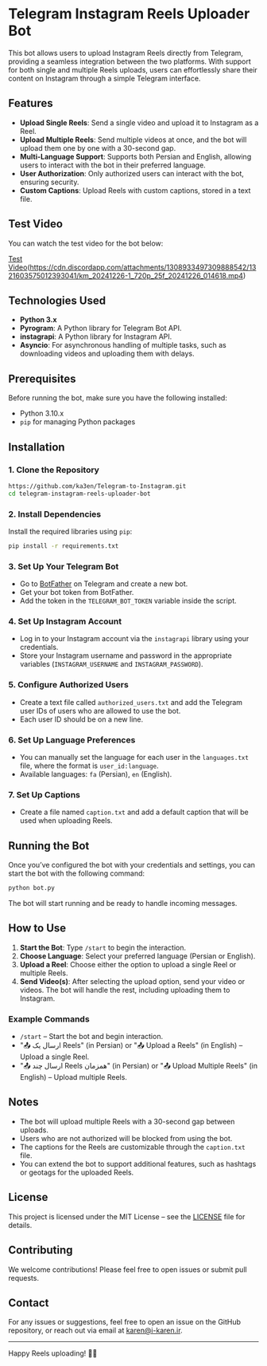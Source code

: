 
# Telegram Instagram Reels Uploader Bot

This bot allows users to upload Instagram Reels directly from Telegram, providing a seamless integration between the two platforms. With support for both single and multiple Reels uploads, users can effortlessly share their content on Instagram through a simple Telegram interface.

## Features

- **Upload Single Reels**: Send a single video and upload it to Instagram as a Reel.
- **Upload Multiple Reels**: Send multiple videos at once, and the bot will upload them one by one with a 30-second gap.
- **Multi-Language Support**: Supports both Persian and English, allowing users to interact with the bot in their preferred language.
- **User Authorization**: Only authorized users can interact with the bot, ensuring security.
- **Custom Captions**: Upload Reels with custom captions, stored in a text file.

## Test Video

You can watch the test video for the bot below:

[Test Video](https://cdn.discordapp.com/attachments/1308933497309888542/1321604635558940793/image.png)(https://cdn.discordapp.com/attachments/1308933497309888542/1321603575012393041/km_20241226-1_720p_25f_20241226_014618.mp4)


## Technologies Used

- **Python 3.x**
- **Pyrogram**: A Python library for Telegram Bot API.
- **instagrapi**: A Python library for Instagram API.
- **Asyncio**: For asynchronous handling of multiple tasks, such as downloading videos and uploading them with delays.

## Prerequisites

Before running the bot, make sure you have the following installed:

- Python 3.10.x
- `pip` for managing Python packages

## Installation

### 1. Clone the Repository

```bash
https://github.com/ka3en/Telegram-to-Instagram.git
cd telegram-instagram-reels-uploader-bot
```

### 2. Install Dependencies

Install the required libraries using `pip`:

```bash
pip install -r requirements.txt
```

### 3. Set Up Your Telegram Bot

- Go to [BotFather](https://core.telegram.org/bots#botfather) on Telegram and create a new bot.
- Get your bot token from BotFather.
- Add the token in the `TELEGRAM_BOT_TOKEN` variable inside the script.

### 4. Set Up Instagram Account

- Log in to your Instagram account via the `instagrapi` library using your credentials.
- Store your Instagram username and password in the appropriate variables (`INSTAGRAM_USERNAME` and `INSTAGRAM_PASSWORD`).

### 5. Configure Authorized Users

- Create a text file called `authorized_users.txt` and add the Telegram user IDs of users who are allowed to use the bot.
- Each user ID should be on a new line.

### 6. Set Up Language Preferences

- You can manually set the language for each user in the `languages.txt` file, where the format is `user_id:language`.
- Available languages: `fa` (Persian), `en` (English).

### 7. Set Up Captions

- Create a file named `caption.txt` and add a default caption that will be used when uploading Reels.

## Running the Bot

Once you’ve configured the bot with your credentials and settings, you can start the bot with the following command:

```bash
python bot.py
```

The bot will start running and be ready to handle incoming messages.

## How to Use

1. **Start the Bot**: Type `/start` to begin the interaction.
2. **Choose Language**: Select your preferred language (Persian or English).
3. **Upload a Reel**: Choose either the option to upload a single Reel or multiple Reels.
4. **Send Video(s)**: After selecting the upload option, send your video or videos. The bot will handle the rest, including uploading them to Instagram.

### Example Commands

- `/start` – Start the bot and begin interaction.
- "📤 ارسال یک Reels" (in Persian) or "📤 Upload a Reels" (in English) – Upload a single Reel.
- "📤 ارسال چند Reels همزمان" (in Persian) or "📤 Upload Multiple Reels" (in English) – Upload multiple Reels.

## Notes

- The bot will upload multiple Reels with a 30-second gap between uploads.
- Users who are not authorized will be blocked from using the bot.
- The captions for the Reels are customizable through the `caption.txt` file.
- You can extend the bot to support additional features, such as hashtags or geotags for the uploaded Reels.

## License

This project is licensed under the MIT License – see the [LICENSE](LICENSE) file for details.

## Contributing

We welcome contributions! Please feel free to open issues or submit pull requests.

## Contact

For any issues or suggestions, feel free to open an issue on the GitHub repository, or reach out via email at [karen@i-karen.ir](mailto:karen@i-karen.ir).

---

Happy Reels uploading! 🎥🚀
